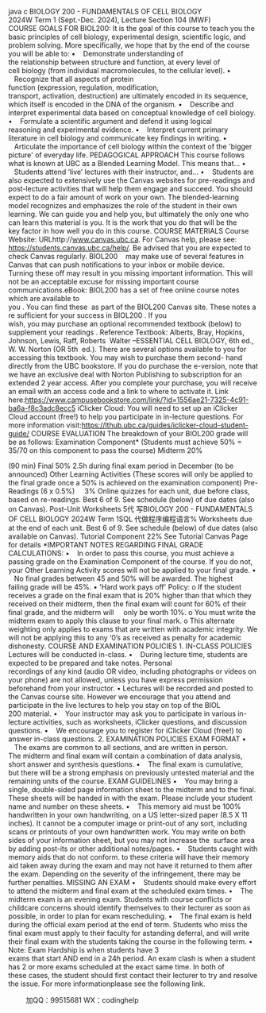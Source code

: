 java c
BIOLOGY 200 - FUNDAMENTALS OF CELL BIOLOGY 
2024W Term 1 (Sept.-Dec. 2024), Lecture Section 104 (MWF)
COURSE GOALS FOR BIOL200: 
It is the goal of this course to teach you the basic principles of cell biology, experimental design, scientific logic, and problem solving. More specifically, we hope that by the end of the course you will be able to:
•    Demonstrate understanding of the relationship between structure and function, at every level of cell biology (from individual macromolecules, to the cellular level).
•    Recognize that all aspects of protein function (expression, regulation, modification, transport, activation, destruction) are ultimately encoded in its sequence, which itself is encoded in the DNA of the organism.
•    Describe and interpret experimental data based on conceptual knowledge of cell biology.
•    Formulate a scientific argument and defend it using logical reasoning and experimental evidence.
•    Interpret current primary literature in cell biology and communicate key findings in writing.
•    Articulate the importance of cell biology within the context of the 'bigger picture' of everyday life.
PEDAGOGICAL APPROACH 
This course follows what is known at UBC as a Blended Learning Model. This means that...
•    Students attend ‘live’ lectures with their instructor, and...
•    Students are also expected to
extensively use the Canvas websites for pre-readings and post-lecture activities that will help them engage and succeed.
You should expect to do a fair amount of work on your own. The blended-learning model recognizes and emphasizes the role of the student in their own learning. We can guide you and help you, but ultimately the only one who can learn this material is you. It is the work that you do that will be the key factor in how well you do in this course. 
COURSE MATERIALS 
Course Website: URLhttp://www.canvas.ubc.ca. For Canvas help, please see:
https://students.canvas.ubc.ca/help/. Be advised that you are expected to check Canvas regularly. BIOL200    may make use of several features in Canvas that can push notifications to your inbox or mobile device. Turning these off may result in you missing important information. This will not be an acceptable excuse for missing important course communications.eBook: BIOL200 has a set of free online course notes which are available to you . You can find these  as part of the BIOL200 Canvas site. These notes are sufficient for your success in BIOL200 . If you wish, you may purchase an optional recommended textbook (below) to supplement your readings .
Reference Textbook: Alberts, Bray, Hopkins, Johnson, Lewis, Raff, Roberts  Walter –ESSENTIAL CELL BIOLOGY, 6th ed., W. W. Norton (OR 5th  ed.).
There are several options available to you for accessing this textbook. You may wish to purchase them second- hand directly from the UBC bookstore. If you do purchase the e-version, note that we have an exclusive deal with Norton Publishing to subscription for an extended 2 year access. After you complete your purchase, you will receive an email with an access code and a link to where to activate it.
Link here:https://www.campusebookstore.com/link/?id=1556ae21-7325-4c91-ba6a-f8c3adc8ecc5 
iClicker Cloud: You will need to set up an iClicker Cloud account (free!) to help you participate in in-lecture questions. For more information visit:https://lthub.ubc.ca/guides/iclicker-cloud-student-guide/ 
COURSE EVALUATION 
The breakdown of your BIOL200 grade will be as follows:
Examination Component* 
(Students must achieve 50% = 35/70 on this component to pass the course) 
Midterm 20% 

(90 min) 
Final  50% 
2.5h during final exam period in December (to be announced) 
Other Learning Activities 
(These scores will only be applied to 
the final grade once a 50% is achieved on the examination component) 
Pre-Readings (6 x 0.5%)     3% 
Online quizzes for each unit, due before class, based on re-readings. Best 6 of 9. See schedule (below) of due dates (also on Canvas). 
Post-Unit Worksheets  5代 写BIOLOGY 200 - FUNDAMENTALS OF CELL BIOLOGY 2024W Term 1SQL
代做程序编程语言% 
Worksheets due at the end of each unit. Best 6 of 9. 
See schedule (below) of due dates (also available on Canvas). 
Tutorial Component 22% 
See Tutorial Canvas Page for details 
*IMPORTANT NOTES REGARDING FINAL GRADE CALCULATIONS: 
•    In order to pass this course, you must achieve a passing grade on the Examination Component of the course. If you do not, your Other Learning Activity scores will not be applied to your final grade.
•    No final grades between 45 and 50% will be awarded. The highest failing grade will be 45%.
•  'Hard work pays off' Policy: 
o If the student receives a grade on the final exam that is 20% higher than that which they received on their midterm, then the final exam will count for 60% of their final grade, and the midterm will     only be worth 10%.
o You must write the midterm exam to apply this clause to your final mark.
o This alternate weighting only applies to exams that are written with academic integrity. We will not be applying this to any ‘0’s as received as penalty for academic dishonesty.
COURSE AND EXAMINATION POLICIES 
1. IN-CLASS POLICIES 
Lectures will be conducted in-class.
•    During lecture time, students are expected to be prepared and take notes. Personal recordings of any kind (audio OR video, including photographs or videos on your phone) are not allowed, unless you
have express permission beforehand from your instructor.
•  Lectures will be recorded and posted to the Canvas course site. However we encourage that you attend and participate in the live lectures to help you stay on top of the BIOL 200 material.
•    Your instructor may ask you to participate in various in-lecture activities, such as worksheets, iClicker questions, and discussion questions.
•    We encourage you to register for iClicker Cloud (free!) to answer in-class questions.
2. EXAMINATION POLICIES 
EXAM FORMAT 
•    The exams are common to all sections, and are written in person. The midterm and final exam will contain a combination of data analysis, short answer and synthesis questions.
•    The final exam is cumulative, but there will be a strong emphasis on previously untested material and the remaining units of the course.
EXAM GUIDELINES 
•    You may bring a single, double-sided page information sheet to the midterm and to the final. These sheets will be handed in with the exam. Please include your student name and number on these sheets.
•    This memory aid must be 100% handwritten in your own handwriting, on a US letter-sized paper (8.5 X 11 inches). It cannot be a computer image or print-out of any sort, including scans or printouts of your own handwritten work. You may write on both sides of your information sheet, but you may not increase the  surface area by adding post-its or other additional notes/pages.
•    Students caught with memory aids that do not conform. to these criteria will have their memory aid
taken away during the exam and may not have it returned to them after the exam. Depending on the severity of the infringement, there may be further penalties.
MISSING AN EXAM 
•    Students should make every effort to attend the midterm and final exam at the scheduled exam times.
•    The midterm exam is an evening exam. Students with course conflicts or childcare concerns should identify themselves to their lecturer as soon as possible, in order to plan for exam rescheduling.
•    The final exam is held during the official exam period at the end of term. Students who miss the final
exam must apply to their faculty for astanding deferral, and will write their final exam with the students taking the course in the following term.
• Note: Exam Hardship is when students have 3 exams that start AND end in a 24h period. An exam clash is when a student has 2 or more exams scheduled at the exact same time. In both of these cases, the student should first contact their lecturer to try and resolve the issue. For more informationplease see the following link. 





         
加QQ：99515681  WX：codinghelp
